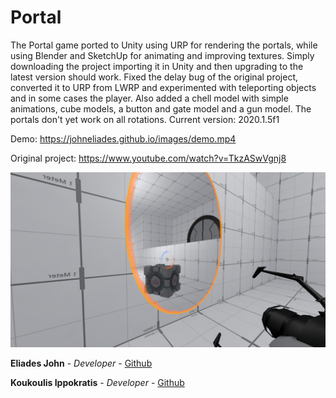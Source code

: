# Portal

The Portal game ported to Unity using URP for rendering the portals, while using Blender and SketchUp for animating and improving textures. Simply downloading the project
importing it in Unity and then upgrading to the latest version should work. Fixed the delay bug of the original project, converted it to URP from LWRP and experimented with teleporting objects and in some cases the player. Also added a chell model with simple animations, cube models, a button and gate model and a gun model. The portals don't yet work on all rotations. Current version: 2020.1.5f1

Demo: https://johneliades.github.io/images/demo.mp4

Original project: https://www.youtube.com/watch?v=TkzASwVgnj8

![Image of website](https://github.com/johneliades/portal_unity/blob/master/preview.png)

**Eliades John** - *Developer* - [Github](https://github.com/johneliades)

**Koukoulis Ippokratis** - *Developer* - [Github](https://github.com/koukipp)
